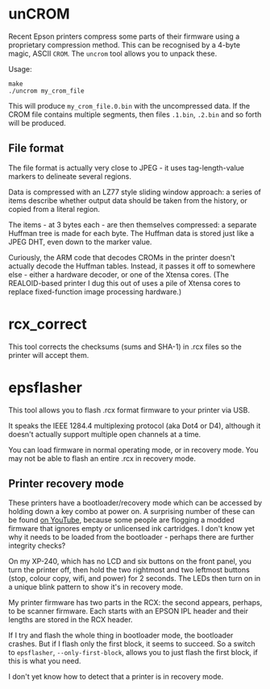 # unCROM

Recent Epson printers compress some parts of their firmware using a proprietary compression method.
This can be recognised by a 4-byte magic, ASCII `CROM`.
The `uncrom` tool allows you to unpack these.

Usage:

```
make
./uncrom my_crom_file
```

This will produce `my_crom_file.0.bin` with the uncompressed data.
If the CROM file contains multiple segments, then files `.1.bin`, `.2.bin` and so forth will be produced.

## File format

The file format is actually very close to JPEG - it uses tag-length-value markers to delineate several regions.

Data is compressed with an LZ77 style sliding window approach:
a series of items describe whether output data should be taken from the history,
or copied from a literal region.

The items - at 3 bytes each - are then themselves compressed:
a separate Huffman tree is made for each byte.
The Huffman data is stored just like a JPEG DHT, even down to the marker value.

Curiously, the ARM code that decodes CROMs in the printer doesn't actually decode the Huffman tables.
Instead, it passes it off to somewhere else - either a hardware decoder, or one of the Xtensa cores.
(The REALOID-based printer I dug this out of uses a pile of Xtensa cores to replace fixed-function image processing hardware.)

# rcx_correct

This tool corrects the checksums (sums and SHA-1) in .rcx files so the printer will accept them.

# epsflasher

This tool allows you to flash .rcx format firmware to your printer via USB.

It speaks the IEEE 1284.4 multiplexing protocol (aka Dot4 or D4),
although it doesn't actually support multiple open channels at a time.

You can load firmware in normal operating mode, or in recovery mode.
You may not be able to flash an entire .rcx in recovery mode.

## Printer recovery mode

These printers have a bootloader/recovery mode which can be accessed by holding down a key combo at power on.
A surprising number of these can be found [on YouTube](https://www.youtube.com/watch?v=36bkBq_aOxI),
because some people are flogging a modded firmware that ignores empty or unlicensed ink cartridges.
I don't know yet why it needs to be loaded from the bootloader - perhaps there are further integrity checks?

On my XP-240, which has no LCD and six buttons on the front panel, you turn the printer off, then hold the two rightmost and two leftmost buttons (stop, colour copy, wifi, and power) for 2 seconds.
The LEDs then turn on in a unique blink pattern to show it's in recovery mode.

My printer firmware has two parts in the RCX: the second appears, perhaps, to be scanner firmware.
Each starts with an EPSON IPL header and their lengths are stored in the RCX header.

If I try and flash the whole thing in bootloader mode, the bootloader crashes.
But if I flash only the first block, it seems to succeed.
So a switch to `epsflasher`, `--only-first-block`, allows you to just flash the first block, if this is what you need.

I don't yet know how to detect that a printer is in recovery mode.
